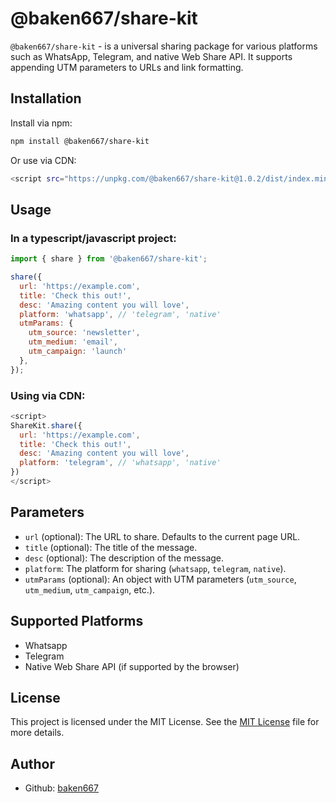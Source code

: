 # @baken667/share-kit

`@baken667/share-kit` - is a universal sharing package for various platforms such as WhatsApp, Telegram, and native Web Share API. It supports appending UTM parameters to URLs and link formatting.

## Installation

Install via npm:

```bash
npm install @baken667/share-kit
```

Or use via CDN:

```bash
<script src="https://unpkg.com/@baken667/share-kit@1.0.2/dist/index.min.js"></script>
```

## Usage

### In a typescript/javascript project:

```javascript
import { share } from '@baken667/share-kit';

share({
  url: 'https://example.com',
  title: 'Check this out!',
  desc: 'Amazing content you will love',
  platform: 'whatsapp', // 'telegram', 'native'
  utmParams: {
    utm_source: 'newsletter',
    utm_medium: 'email',
    utm_campaign: 'launch'
  },
});
```

### Using via CDN:

```javascript
<script>
ShareKit.share({
  url: 'https://example.com',
  title: 'Check this out!',
  desc: 'Amazing content you will love',
  platform: 'telegram', // 'whatsapp', 'native'
})
</script>
```

## Parameters

- `url` (optional): The URL to share. Defaults to the current page URL.
- `title` (optional): The title of the message.
- `desc` (optional): The description of the message.
- `platform`: The platform for sharing (`whatsapp`, `telegram`, `native`).
- `utmParams` (optional): An object with UTM parameters (`utm_source`, `utm_medium`, `utm_campaign`, etc.).

## Supported Platforms

- Whatsapp
- Telegram
- Native Web Share API (if supported by the browser)

## License
This project is licensed under the MIT License. See the [MIT License](./LICENSE) file for more details.

## Author

- Github: [baken667](https://github.com/baken667)